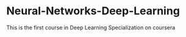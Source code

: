 # Neural-Networks-Deep-Learning
This is the first course in Deep Learning Specialization on coursera
